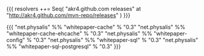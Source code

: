 {{{
resolvers ++= Seq(
  "akr4.github.com releases" at "http://akr4.github.com/mvn-repo/releases"
)
}}}

{{{
"net.physalis" %% "whitepaper-cache" % "0.3"
"net.physalis" %% "whitepaper-cache-ehcache" % "0.3"
"net.physalis" %% "whitepaper-config" % "0.3"
"net.physalis" %% "whitepaper-sql" % "0.3"
"net.physalis" %% "whitepaper-sql-postgresql" % "0.3"
}}}

